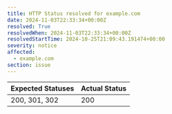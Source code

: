 ```yaml
---
title: HTTP Status resolved for example.com
date: 2024-11-03T22:33:34+00:00Z
resolved: True
resolvedWhen: 2024-11-03T22:33:34+00:00Z
resolvedStartTime: 2024-10-25T21:09:43.191474+00:00
severity: notice
affected:
  - example.com
section: issue
---
```


| Expected Statuses | Actual Status  |
|-------------------|----------------|
| 200, 301, 302 | 200 |
